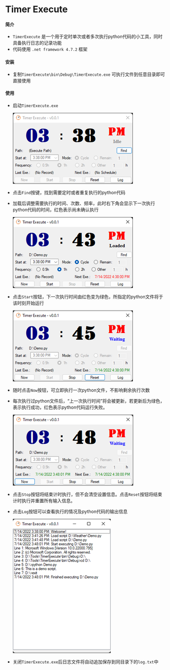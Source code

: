 # Timer Execute



#### 简介

- `TimerExecute` 是一个用于定时单次或者多次执行python代码的小工具，同时具备执行日志的记录功能
- 代码使用 `.net framework 4.7.2` 框架

#### 安装

- 复制`TimerExecute\bin\Debug\TimerExecute.exe` 可执行文件到任意目录即可直接使用

#### 使用

- 启动`TimerExecute.exe`

  ![1](https://github.com/isaac0821/TimerExecute/blob/main/Images/1.png)

- 点击`Find`按键，找到需要定时或者重复执行的python代码

- 加载后调整需要执行的时间、次数、频率，此时右下角会显示下一次执行python代码的时间，红色表示尚未确认执行

  ![2](https://github.com/isaac0821/TimerExecute/blob/main/Images/2.png)

- 点击`Start`按钮，下一次执行时间由红色变为绿色，所指定的python文件将于该时刻开始运行

  ![3](https://github.com/isaac0821/TimerExecute/blob/main/Images/3.png)

- 随时点击`Now`按钮，可立即执行一次python文件，不影响剩余执行次数
- 每次执行过python文件后，“上一次执行时间”将会被更新，若更新后为绿色，表示执行成功，红色表示python代码运行失败。

  ![4](https://github.com/isaac0821/TimerExecute/blob/main/Images/4.png)

- 点击`Stop`按钮将结束计时执行，但不会清空设置信息。点击`Reset`按钮将结束计时执行并重置所有输入信息。
- 点击`Log`按钮可以查看执行的情况及python代码的输出信息

  ![5](https://github.com/isaac0821/TimerExecute/blob/main/Images/5.png)

- 关闭`TimerExecute.exe`后日志文件将自动追加保存到同目录下的`log.txt`中
